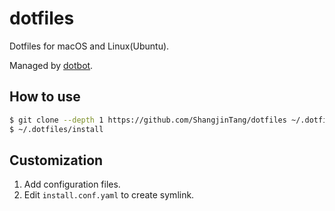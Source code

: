 # dotfiles

Dotfiles for macOS and Linux(Ubuntu).

Managed by [dotbot](https://github.com/anishathalye/dotbot).

## How to use

```bash
$ git clone --depth 1 https://github.com/ShangjinTang/dotfiles ~/.dotfiles
$ ~/.dotfiles/install
```
## Customization

1. Add configuration files.
2. Edit `install.conf.yaml` to create symlink.
